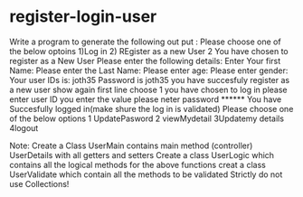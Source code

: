 # register-login-user

Write a program to generate the following out put : Please choose one of the below optoins 1)Log in 2) REgister as a new User 
2 You have chosen to register as a New User
Please enter the following details:
Enter Your first Name:
Please enter the Last Name:
Please enter age:
Please enter gender:
Your user IDs is: joth35
Password is joth35
you have succesfuly register as a new user
show again first line
choose 1
you have chosen to log in
please enter user ID you enter the value
please neter password ******
You have Succesfully logged in(make shure the log in is validated)
Please choose one of the below options
1 UpdatePasword
2 viewMydetail
3Updatemy details
4logout


Note:
Create a Class UserMain contains main method (controller)
UserDetails with all getters and setters
Create a class UserLogic which contains all the logical methods for the above functions
creat a class UserValidate which contain all the methods to be validated
Strictly do not use Collections!
